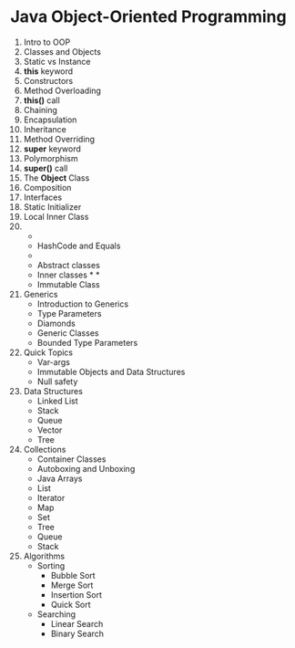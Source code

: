 # Java Object-Oriented Programming

1. Intro to OOP
2. Classes and Objects
3. Static vs Instance
4. **this** keyword
5. Constructors
6. Method Overloading
7. **this()** call
8. Chaining
9. Encapsulation
10. Inheritance
11. Method Overriding
12. **super** keyword
13. Polymorphism
14. **super()** call
15. The **Object** Class
16. Composition
17. Interfaces
18. Static Initializer
19. Local Inner Class
20. 
     * 
     * HashCode and Equals
     * 
     * Abstract classes
     * Inner classes
         * 
         * 
     * Immutable Class
21. Generics
     * Introduction to Generics
     * Type Parameters
     * Diamonds
     * Generic Classes
     * Bounded Type Parameters
22. Quick Topics
     * Var-args
     * Immutable Objects and Data Structures
     * Null safety
23. Data Structures
     * Linked List
     * Stack
     * Queue
     * Vector
     * Tree
24. Collections
     * Container Classes
     * Autoboxing and Unboxing
     * Java Arrays
     * List
     * Iterator
     * Map
     * Set
     * Tree
     * Queue
     * Stack
25. Algorithms
     * Sorting
         * Bubble Sort
         * Merge Sort
         * Insertion Sort
         * Quick Sort
     * Searching
         * Linear Search
         * Binary Search 
